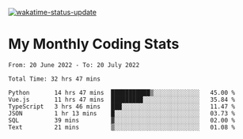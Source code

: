 [![wakatime-status-update](https://github.com/noopurphalak/noopurphalak/workflows/wakatime-status-update/badge.svg)](https://github.com/noopurphalak/noopurphalak/actions/workflows/main.yml)

# My Monthly Coding Stats

<!--START_SECTION:waka-->

```text
From: 20 June 2022 - To: 20 July 2022

Total Time: 32 hrs 47 mins

Python       14 hrs 47 mins  ███████████▒░░░░░░░░░░░░░   45.00 %
Vue.js       11 hrs 47 mins  █████████░░░░░░░░░░░░░░░░   35.84 %
TypeScript   3 hrs 46 mins   ███░░░░░░░░░░░░░░░░░░░░░░   11.47 %
JSON         1 hr 13 mins    █░░░░░░░░░░░░░░░░░░░░░░░░   03.73 %
SQL          39 mins         ▓░░░░░░░░░░░░░░░░░░░░░░░░   02.00 %
Text         21 mins         ▒░░░░░░░░░░░░░░░░░░░░░░░░   01.08 %
```

<!--END_SECTION:waka-->
